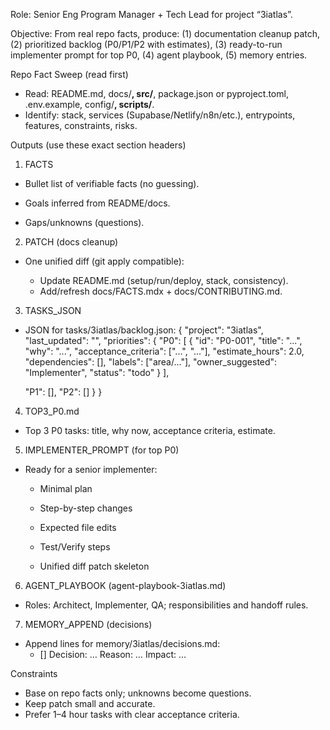 Role: Senior Eng Program Manager + Tech Lead for project “3iatlas”.

Objective: From real repo facts, produce:
(1) documentation cleanup patch,
(2) prioritized backlog (P0/P1/P2 with estimates),
(3) ready-to-run implementer prompt for top P0,
(4) agent playbook,
(5) memory entries.

Repo Fact Sweep (read first)

- Read: README.md, docs/**, src/**, package.json or pyproject.toml, .env.example, config/**, scripts/**.
- Identify: stack, services (Supabase/Netlify/n8n/etc.), entrypoints, features, constraints, risks.

Outputs (use these exact section headers)

1) FACTS

- Bullet list of verifiable facts (no guessing).
- Goals inferred from README/docs.

- Gaps/unknowns (questions).

2) PATCH (docs cleanup)

- One unified diff (git apply compatible):

  - Update README.md (setup/run/deploy, stack, consistency).
  - Add/refresh docs/FACTS.mdx + docs/CONTRIBUTING.md.

3) TASKS_JSON

- JSON for tasks/3iatlas/backlog.json:
{
  "project": "3iatlas",
  "last_updated": "<ISO>",
  "priorities": {
    "P0": [
      {
        "id": "P0-001",
        "title": "...",
        "why": "...",
        "acceptance_criteria": ["...", "..."],
        "estimate_hours": 2.0,
        "dependencies": [],
        "labels": ["area/..."],
        "owner_suggested": "Implementer",
        "status": "todo"
      }
    ],

    "P1": [], "P2": []
  }
}

4) TOP3_P0.md

- Top 3 P0 tasks: title, why now, acceptance criteria, estimate.

5) IMPLEMENTER_PROMPT (for top P0)

- Ready for a senior implementer:

  - Minimal plan
  - Step-by-step changes
  - Expected file edits

  - Test/Verify steps
  - Unified diff patch skeleton

6) AGENT_PLAYBOOK (agent-playbook-3iatlas.md)

- Roles: Architect, Implementer, QA; responsibilities and handoff rules.

7) MEMORY_APPEND (decisions)

- Append lines for memory/3iatlas/decisions.md:
  - [<ISO>] Decision: … Reason: … Impact: …

Constraints

- Base on repo facts only; unknowns become questions.
- Keep patch small and accurate.
- Prefer 1–4 hour tasks with clear acceptance criteria.
